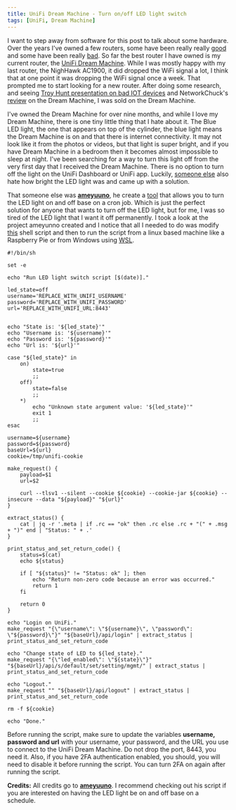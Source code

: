```yaml
---
title: UniFi Dream Machine - Turn on/off LED light switch  
tags: [UniFi, Dream Machine]
---
```


I want to step away from software for this post to talk about some hardware. Over the years I've owned a few routers, some have been really really [good](https://www.amazon.com/R7000-100PAS-Nighthawk-Parental-Controls-Compatible/dp/B00F0DD0I6/) and some have been really [bad](https://en.wikipedia.org/wiki/Linksys_WRT54G_series). So far the best router I have owned is my current router, the [UniFi Dream Machine](https://www.amazon.com/Ubiquiti-UniFi-Dream-Machine-UDM-US/dp/B081QNJFPV/). While I was mostly happy with my last router, the NighHawk AC1900, it did dropped the WiFi signal a lot, I think that at one point it was dropping the WiFi signal once a week. That prompted me to start looking for a new router. After doing some research, and seeing [Troy Hunt presentation on bad IOT devices](https://youtu.be/FRsRoaubPiY?t=1800) and NetworkChuck's [review](https://www.youtube.com/watch?v=BezoNUflqXo) on the Dream Machine, I was sold on the Dream Machine.

I've owned the Dream Machine for over nine months, and while I love my Dream Machine, there is one tiny little thing that I hate about it. The Blue LED light, the one that appears on top of the cylinder, the blue light means the Dream Machine is on and that there is internet connectivity. It may not look like it from the photos or videos, but that light is super bright, and if you have Dream Machine in a bedroom then it becomes almost impossible to sleep at night. I've been searching for a way to turn this light off from the very first day that I received the Dream Machine. There is no option to turn off the light on the UniFi Dashboard or UniFi app. Luckily, [someone else](https://www.reddit.com/r/Ubiquiti/comments/iklhf3/tool_for_automatic_turning_onoff_led_light_of_udm/) also hate how bright the LED light was and came up with a solution. 

That someone else was [**ameyuuno**](https://github.com/ameyuuno), he create a [tool](https://github.com/ameyuuno/docker-unifi-led-light-switch) that allows you to turn the LED light on and off base on a cron job. Which is just the perfect solution for anyone that wants to turn off the LED light, but for me, I was so tired of the LED light that I want it off permanently. I took a look at the project ameyunno created and I notice that all I needed to do was modify [this](https://github.com/ameyuuno/docker-unifi-led-light-switch/blob/master/scripts/unifi-led-switch.sh) shell script and then to run the script from a linux based machine like a Raspberry Pie or from Windows using [WSL](https://docs.microsoft.com/en-us/windows/wsl/install-win10).

```shell
#!/bin/sh

set -e

echo "Run LED light switch script [$(date)]."

led_state=off
username='REPLACE_WITH_UNIFI_USERNAME'
password='REPLACE_WITH_UNIFI_PASSWORD'
url='REPLACE_WITH_UNIFI_URL:8443'


echo "State is: '${led_state}'"
echo "Username is: '${username}'"
echo "Password is: '${password}'"
echo "Url is: '${url}'"

case "${led_state}" in
    on)
        state=true
        ;;
    off)
        state=false
        ;;
    *)
        echo "Unknown state argument value: '${led_state}'"
        exit 1
        ;;
esac

username=${username}
password=${password}
baseUrl=${url}
cookie=/tmp/unifi-cookie

make_request() {
    payload=$1
    url=$2

    curl --tlsv1 --silent --cookie ${cookie} --cookie-jar ${cookie} --insecure --data "${payload}" "${url}"
}

extract_status() {
    cat | jq -r '.meta | if .rc == "ok" then .rc else .rc + "(" + .msg + ")" end | "Status: " + .'
}

print_status_and_set_return_code() {
    status=$(cat)
    echo ${status}

    if [ "${status}" != "Status: ok" ]; then
        echo "Return non-zero code because an error was occurred."
        return 1
    fi

    return 0
}

echo "Login on UniFi."
make_request "{\"username\": \"${username}\", \"password\": \"${password}\"}" "${baseUrl}/api/login" | extract_status | print_status_and_set_return_code

echo "Change state of LED to ${led_state}."
make_request "{\"led_enabled\": \"${state}\"}" "${baseUrl}/api/s/default/set/setting/mgmt/" | extract_status | print_status_and_set_return_code

echo "Logout."
make_request "" "${baseUrl}/api/logout" | extract_status | print_status_and_set_return_code

rm -f ${cookie}

echo "Done."
```

Before running the script, make sure to update the variables **username, password and url** with your username, your password, and the URL you use to connect to the UniFi Dream Machine. Do not drop the port, 8443, you need it. Also, if you have 2FA authentication enabled, you should, you will need to disable it before running the script. You can turn 2FA on again after running the script.

**Credits:** All credits go to [**ameyuuno**](https://github.com/ameyuuno). I recommend checking out his script if you are interested on having the LED light be on and off base on a schedule.